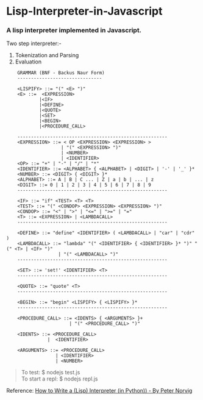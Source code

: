 # Lisp-Interpreter-in-Javascript

### A lisp interpreter implemented in Javascript. 

Two step interpreter:-
  1. Tokenization and Parsing
  2. Evaluation
  
```
    GRAMMAR (BNF - Backus Naur Form)
    -------------------------------
  
  	<LISPIFY> ::= "(" <E> ")"
  	<E> ::=  <EXPRESSION>
  			|<IF>
  			|<DEFINE>
  			|<QUOTE>
  			|<SET>
  			|<BEGIN>
  			|<PROCEDURE_CALL>
  
  	-------------------------------------------------------
  	<EXPRESSION> ::= < OP <EXPRESSION> <EXPRESSION> >
  					| "(" <EXPRESSION> ")"
  					| <NUMBER>
  					| <IDENTIFIER>
  	<OP> ::= "+" | "-" | "/" | "*"
  	<IDENTIFIER> ::= <ALPHABET> { <ALPHABET> | <DIGIT> | '-' | '_' }* 
  	<NUMBER> ::= <DIGIT> { <DIGIT> }*
  	<ALPHABET> ::= A | B | C ... | Z | a | b | ... | z
  	<DIGIT> ::= 0 | 1 | 2 | 3 | 4 | 5 | 6 | 7 | 8 | 9
  	-------------------------------------------------------
  
  	<IF> ::= "if" <TEST> <T> <T>
  	<TEST> ::= "(" <CONDOP> <EXPRESSION> <EXPRESSION> ")"
  	<CONDOP> ::= "<" | ">" | "<=" | ">=" | "="
  	<T> ::= <EXPRESSION> | <LAMBDACALL>
  	-------------------------------------------------------
  
  	<DEFINE> ::= "define" <IDENTIFIER> ( <LAMBDACALL> | "car" | "cdr" )
  	<LAMBDACALL> ::= "lambda" "(" <IDENTIFIER> { <IDENTIFIER> }* ")" "(" <T> | <IF> ")"
  				   | "(" <LAMBDACALL> ")"
  	-------------------------------------------------------
  
  	<SET> ::= 'set!' <IDENTIFIER> <T>
  	-------------------------------------------------------
  
  	<QUOTE> ::= "quote" <T>
  	-------------------------------------------------------
  
  	<BEGIN> ::= "begin" <LISPIFY> { <LISPIFY> }*
  	-------------------------------------------------------
  
  	<PROCEDURE_CALL> ::= <IDENTS> { <ARGUMENTS> }+	
  			           | "(" <PROCEDURE_CALL> ")"
  
  	<IDENTS> ::= <PROCEDURE_CALL> 
  		       |  <IDENTIFIER> 
  
  	<ARGUMENTS> ::= <PROCEDURE_CALL> 
  		          | <IDENTIFIER> 
  	              | <NUMBER>
```

>To test: $ nodejs test.js <br>
>To start a repl: $ nodejs repl.js

Reference: [How to Write a (Lisp) Interpreter (in Python)) - By Peter Norvig](http://norvig.com/lispy.html)
